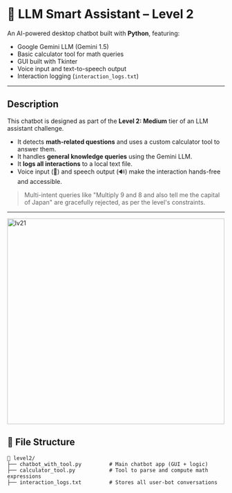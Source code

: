 # 🤖 LLM Smart Assistant – Level 2

An AI-powered desktop chatbot built with **Python**, featuring:

-  Google Gemini LLM (Gemini 1.5)
-  Basic calculator tool for math queries
-  GUI built with Tkinter
-  Voice input and text-to-speech output
-  Interaction logging (`interaction_logs.txt`)

---

##  Description

This chatbot is designed as part of the **Level 2: Medium** tier of an LLM assistant challenge.

- It detects **math-related questions** and uses a custom calculator tool to answer them.
- It handles **general knowledge queries** using the Gemini LLM.
- It **logs all interactions** to a local text file.
- Voice input (🎤) and speech output (🔊) make the interaction hands-free and accessible.

>  Multi-intent queries like "Multiply 9 and 8 and also tell me the capital of Japan" are gracefully rejected, as per the level's constraints.

---


<img width="503" height="476" alt="lv21" src="https://github.com/user-attachments/assets/26db5694-a638-4cfe-a0f2-87fd316d8fd4" />




## 📂 File Structure

```plaintext
📁 level2/
├── chatbot_with_tool.py         # Main chatbot app (GUI + logic)
├── calculator_tool.py           # Tool to parse and compute math expressions
├── interaction_logs.txt         # Stores all user-bot conversations

